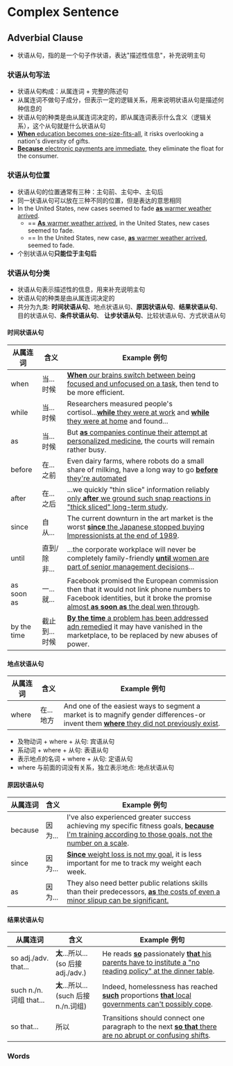 # Complex Sentence

## Adverbial Clause

- 状语从句，指的是一个句子作状语，表达"描述性信息"，补充说明主句

### 状语从句写法

- 状语从句构成：从属连词 + 完整的陈述句
- 从属连词不做句子成分，但表示一定的逻辑关系，用来说明状语从句是描述何种信息的
- 状语从句的种类是由从属连词决定的，即从属连词表示什么含义（逻辑关系），这个从句就是什么状语从句
- <ins>**When** education becomes one-size-fits-all</ins>, it risks overlooking a nation's diversity of gifts.
- <ins>**Because** electronic payments are immediate</ins>, they eliminate the float for the consumer.

### 状语从句位置

- 状语从句的位置通常有三种：主句前、主句中、主句后
- 同一状语从句可以放在三种不同的位置，但是表达的意思相同
- In the United States, new cases seemed to fade <ins>**as** warmer weather arrived</ins>.
    - == <ins>**As** warmer weather arrived</ins>, in the United States, new cases seemed to fade.
    - == In the United States, new case, <ins>**as** warmer weather arrived</ins>, seemed to fade.
- 个别状语从句**只能位于主句后**

### 状语从句分类

- 状语从句表示描述性的信息，用来补充说明主句
- 状语从句的种类是由从属连词决定的
- 共分为九类: **时间状语从句**、地点状语从句、**原因状语从句**、**结果状语从句**、目的状语从句、**条件状语从句**、
  **让步状语从句**、比较状语从句、方式状语从句

#### 时间状语从句

| 从属连词        | 含义       | Example 例句                                                                                                                                                                                  |
|-------------|----------|---------------------------------------------------------------------------------------------------------------------------------------------------------------------------------------------|
| when        | 当...时候   | <ins>**When** our brains switch between being focused and unfocused on a task</ins>, then tend to be more efficient.                                                                        | 
| while       | 当...时候   | Researchers measured people's cortisol...<ins>**while** they were at work</ins> and <ins>**while** they were at home</ins> and found...                                                     | 
| as          | 当...时候   | But <ins>**as** companies continue their attempt at personalized medicine</ins>, the courts will remain rather busy.                                                                        |
| before      | 在...之前   | Even dairy farms, where robots do a small share of milking, have a long way to go <ins>**before** they're automated</ins>                                                                   |
| after       | 在...之后   | ...we quickly "thin slice" information reliably <ins>only **after** we ground such snap reactions in "thick sliced" long-term study</ins>.                                                  |
| since       | 自从...    | The current downturn in the art market is the worst <ins>**since** the Japanese stopped buying Impressionists at the end of 1989</ins>.                                                     |
| until       | 直到/除非... | ...the corporate workplace will never be completely family-friendly <ins>**until** women are part of senior management decisions</ins>...                                                   |
| as soon as  | 一...就... | Facebook promised the European commission then that it would not link phone numbers to Facebook identities, but it broke the promise <ins>almost **as soon as** the deal wen through</ins>. |
| by the time | 截止到...时候 | <ins>**By the time** a problem has been addressed adn remedied</ins> it may have vanished in the marketplace, to be replaced by new abuses of power.                                        |

#### 地点状语从句

| 从属连词  | 含义     | Example 例句                                                                                                                                          |
|-------|--------|-----------------------------------------------------------------------------------------------------------------------------------------------------|
| where | 在...地方 | And one of the easiest ways to segment a market is to magnify gender differences-or invent them <ins>**where** they did not previously exist</ins>. |

- 及物动词 + where + 从句: 宾语从句
- 系动词 + where + 从句: 表语从句
- 表示地点的名词 + where + 从句: 定语从句
- where 与前面的词没有关系，独立表示地点: 地点状语从句

#### 原因状语从句

| 从属连词    | 含义    | Example 例句                                                                                                                                                          |
|---------|-------|---------------------------------------------------------------------------------------------------------------------------------------------------------------------|
| because | 因为... | I've also experienced greater success achieving my specific fitness goals, <ins>**because** I'm training according to those goals, not the number on a scale</ins>. |
| since   | 因为... | <ins>**Since** weight loss is not my goal</ins>, it is less important for me to track my weight each week.                                                          |
| as      | 因为... | They also need better public relations skills than their predecessors, <ins>**as** the costs of even a minor slipup can be significant.                             |

#### 结果状语从句

| 从属连词                 | 含义                                | Example 例句                                                                                                                           |
|----------------------|-----------------------------------|--------------------------------------------------------------------------------------------------------------------------------------|
| so adj./adv. that... | **太**...所以...<br>(so 后接adj./adv.) | He reads <ins>**so**</ins> passionately <ins>**that** his parents have to institute a "no reading policy" at the dinner table</ins>. |
| such n./n.词组 that... | **太**...所以...<br>(such 后接n./n.词组) | Indeed, homelessness has reached <ins>**such**</ins> proportions <ins>**that** local governments can't possibly cope</ins>.          |
| so that...           | 所以                                | Transitions should connect one paragraph to the next <ins>**so that** there are no abrupt or confusing shifts</ins>.                 |

### Words
